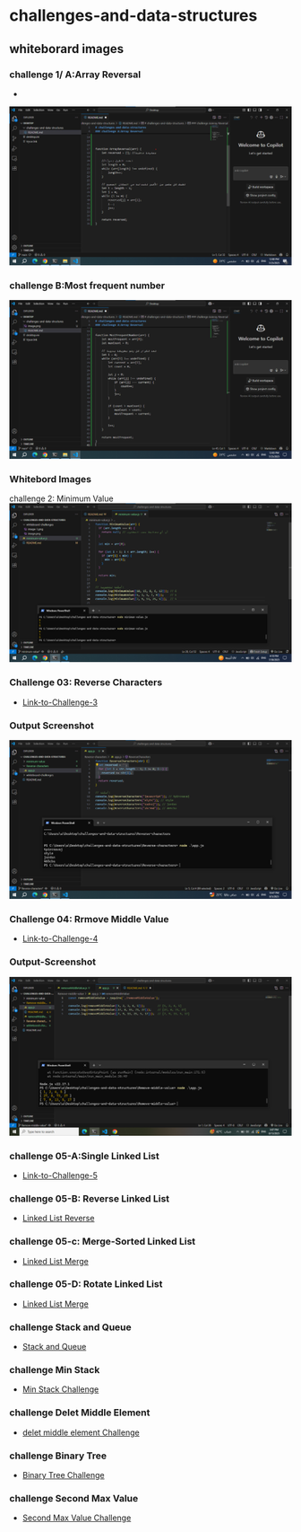# challenges-and-data-structures

## whiteborard images

### challenge 1/ A:Array Reversal

*

![Array-Reversal-whiteboard](./whiteboard-challenges/./array-reversal.png)

### challenge B:Most frequent number

![Most frequent number whiteboard](./whiteboard-challenges/./mostfrequent-number.png)

### Whitebord Images

challenge 2: Minimum Value
![Minimum-Value](./whiteboard-challenges/./minimumvalue.png)

### Challenge 03: Reverse Characters

* [Link-to-Challenge-3](./Reverse-characters/README.md)

### Output Screenshot

![Console Output](./Reverse-characters/./reverse-characters.png)

### Challenge 04: Rrmove Middle Value

* [Link-to-Challenge-4](./Remove-middle-value/README.md)

### Output-Screenshot

![Console Output](./Remove-middle-value/removemiddle.png)

### challenge 05-A:Single  Linked List

* [Link-to-Challenge-5](/Data-Structures/Linked-List/Linked-List-Implementation/README.md)

### challenge 05-B: Reverse Linked List

* [Linked List Reverse](./Data-Structures/Linked-List/Linked-List-Implementation/Reverse/README.md)

### challenge 05-c: Merge-Sorted Linked List

* [Linked List Merge](./Data-Structures/Linked-List/Linked-List-Implementation/MergeSorted/README.md)

### challenge 05-D: Rotate Linked List

* [Linked List Merge](./Data-Structures/Linked-List/Linked-List-Implementation/RotateLinkedList/README.md)

### challenge Stack and Queue

* [Stack and Queue](./Data-Structures/stack-queue/stack-queue-imlementation/README.md)

### challenge Min Stack

* [Min Stack Challenge](./Data-Structures/stack-queue/Min-Stack/README.md)

### challenge Delet Middle Element

* [delet middle element Challenge](./Data-Structures/stack-queue/Delet-Middle-Element/README.md)

### challenge Binary Tree

* [Binary Tree Challenge](./Data-Structures/Trees/TreeImplemention/BinaryTree/README.md)

### challenge Second Max Value

* [Second Max Value Challenge](./Data-Structures/Trees/TreeImplemention/SecondMaxValue/README.md)
